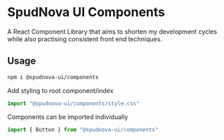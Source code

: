 # SpudNova UI Components

A React Component Library that aims to shorten my development cycles while also practising consistent front end techniques.

## Usage

```sh
npm i @spudnova-ui/components
```

Add styling to root component/index 

```jsx
import "@spudnova-ui/components/style.css"
```

Components can be imported individually

```jsx
import { Button } from "@spudnova-ui/components"
```
